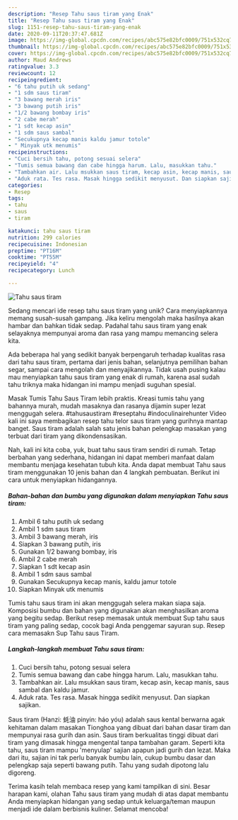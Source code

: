 ```yaml
---
description: "Resep Tahu saus tiram yang Enak"
title: "Resep Tahu saus tiram yang Enak"
slug: 1151-resep-tahu-saus-tiram-yang-enak
date: 2020-09-11T20:37:47.681Z
image: https://img-global.cpcdn.com/recipes/abc575e82bfc0009/751x532cq70/tahu-saus-tiram-foto-resep-utama.jpg
thumbnail: https://img-global.cpcdn.com/recipes/abc575e82bfc0009/751x532cq70/tahu-saus-tiram-foto-resep-utama.jpg
cover: https://img-global.cpcdn.com/recipes/abc575e82bfc0009/751x532cq70/tahu-saus-tiram-foto-resep-utama.jpg
author: Maud Andrews
ratingvalue: 3.3
reviewcount: 12
recipeingredient:
- "6 tahu putih uk sedang"
- "1 sdm saus tiram"
- "3 bawang merah iris"
- "3 bawang putih iris"
- "1/2 bawang bombay iris"
- "2 cabe merah"
- "1 sdt kecap asin"
- "1 sdm saus sambal"
- "Secukupnya kecap manis kaldu jamur totole"
- " Minyak utk menumis"
recipeinstructions:
- "Cuci bersih tahu, potong sesuai selera"
- "Tumis semua bawang dan cabe hingga harum. Lalu, masukkan tahu."
- "Tambahkan air. Lalu msukkan saus tiram, kecap asin, kecap manis, saus sambal dan kaldu jamur."
- "Aduk rata. Tes rasa. Masak hingga sedikit menyusut. Dan siapkan sajikan."
categories:
- Resep
tags:
- tahu
- saus
- tiram

katakunci: tahu saus tiram 
nutrition: 299 calories
recipecuisine: Indonesian
preptime: "PT16M"
cooktime: "PT55M"
recipeyield: "4"
recipecategory: Lunch

---
```



![Tahu saus tiram](https://img-global.cpcdn.com/recipes/abc575e82bfc0009/751x532cq70/tahu-saus-tiram-foto-resep-utama.jpg)

Sedang mencari ide resep tahu saus tiram yang unik? Cara menyiapkannya memang susah-susah gampang. Jika keliru mengolah maka hasilnya akan hambar dan bahkan tidak sedap. Padahal tahu saus tiram yang enak selayaknya mempunyai aroma dan rasa yang mampu memancing selera kita.

Ada beberapa hal yang sedikit banyak berpengaruh terhadap kualitas rasa dari tahu saus tiram, pertama dari jenis bahan, selanjutnya pemilihan bahan segar, sampai cara mengolah dan menyajikannya. Tidak usah pusing kalau mau menyiapkan tahu saus tiram yang enak di rumah, karena asal sudah tahu triknya maka hidangan ini mampu menjadi suguhan spesial.

Masak Tumis Tahu Saus Tiram lebih praktis. Kreasi tumis tahu yang bahannya murah, mudah masaknya dan rasanya dijamin super lezat menggugah selera. #tahusaustiram #reseptahu #indoculinairehunter Video kali ini saya membagikan resep tahu telor saus tiram yang gurihnya mantap banget. Saus tiram adalah salah satu jenis bahan pelengkap masakan yang terbuat dari tiram yang dikondensasikan.


Nah, kali ini kita coba, yuk, buat tahu saus tiram sendiri di rumah. Tetap berbahan yang sederhana, hidangan ini dapat memberi manfaat dalam membantu menjaga kesehatan tubuh kita. Anda dapat membuat Tahu saus tiram menggunakan 10 jenis bahan dan 4 langkah pembuatan. Berikut ini cara untuk menyiapkan hidangannya.

<!--inarticleads1-->

##### Bahan-bahan dan bumbu yang digunakan dalam menyiapkan Tahu saus tiram:

1. Ambil 6 tahu putih uk sedang
1. Ambil 1 sdm saus tiram
1. Ambil 3 bawang merah, iris
1. Siapkan 3 bawang putih, iris
1. Gunakan 1/2 bawang bombay, iris
1. Ambil 2 cabe merah
1. Siapkan 1 sdt kecap asin
1. Ambil 1 sdm saus sambal
1. Gunakan Secukupnya kecap manis, kaldu jamur totole
1. Siapkan  Minyak utk menumis


Tumis tahu saus tiram ini akan menggugah selera makan siapa saja. Komposisi bumbu dan bahan yang digunakan akan menghasilkan aroma yang begitu sedap. Berikut resep memasak untuk membuat Sup tahu saus tiram yang paling sedap, cocok bagi Anda penggemar sayuran sup. Resep cara memasakn Sup Tahu saus Tiram. 

<!--inarticleads2-->

##### Langkah-langkah membuat Tahu saus tiram:

1. Cuci bersih tahu, potong sesuai selera
1. Tumis semua bawang dan cabe hingga harum. Lalu, masukkan tahu.
1. Tambahkan air. Lalu msukkan saus tiram, kecap asin, kecap manis, saus sambal dan kaldu jamur.
1. Aduk rata. Tes rasa. Masak hingga sedikit menyusut. Dan siapkan sajikan.


Saus tiram (Hanzi: 蚝油 pinyin: háo yóu) adalah saus kental berwarna agak kehitaman dalam masakan Tionghoa yang dibuat dari bahan dasar tiram dan mempunyai rasa gurih dan asin. Saus tiram berkualitas tinggi dibuat dari tiram yang dimasak hingga mengental tanpa tambahan garam. Seperti kita tahu, saus tiram mampu &#39;menyulap&#39; sajian apapun jadi gurih dan lezat. Maka dari itu, sajian ini tak perlu banyak bumbu lain, cukup bumbu dasar dan pelengkap saja seperti bawang putih. Tahu yang sudah dipotong lalu digoreng. 

Terima kasih telah membaca resep yang kami tampilkan di sini. Besar harapan kami, olahan Tahu saus tiram yang mudah di atas dapat membantu Anda menyiapkan hidangan yang sedap untuk keluarga/teman maupun menjadi ide dalam berbisnis kuliner. Selamat mencoba!
